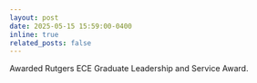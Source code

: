 ```yaml
---
layout: post
date: 2025-05-15 15:59:00-0400
inline: true
related_posts: false
---
```


Awarded Rutgers ECE Graduate Leadership and Service Award. 
